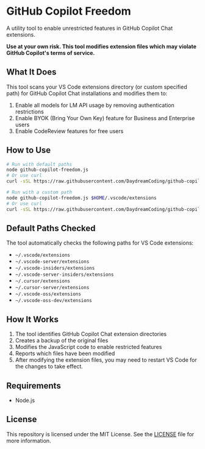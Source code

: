 # GitHub Copilot Freedom

A utility tool to enable unrestricted features in GitHub Copilot Chat extensions.

**Use at your own risk. This tool modifies extension files which may violate GitHub Copilot's terms of service.** 

## What It Does

This tool scans your VS Code extensions directory (or custom specified path) for GitHub Copilot Chat installations and modifies them to:

1. Enable all models for LM API usage by removing authentication restrictions
2. Enable BYOK (Bring Your Own Key) feature for Business and Enterprise users
3. Enable CodeReview features for free users

## How to Use

```bash
# Run with default paths
node github-copilot-freedom.js
# Or use curl
curl -sSL https://raw.githubusercontent.com/DaydreamCoding/github-copilot-freedom/master/github-copilot-freedom.js | node

# Run with a custom path
node github-copilot-freedom.js $HOME/.vscode/extensions
# Or use curl
curl -sSL https://raw.githubusercontent.com/DaydreamCoding/github-copilot-freedom/master/github-copilot-freedom.js > /tmp/copilot-freedom.js && node /tmp/copilot-freedom.js $HOME/.vscode/extensions
```

## Default Paths Checked

The tool automatically checks the following paths for VS Code extensions:

- `~/.vscode/extensions`
- `~/.vscode-server/extensions`
- `~/.vscode-insiders/extensions`
- `~/.vscode-server-insiders/extensions`
- `~/.cursor/extensions`
- `~/.cursor-server/extensions`
- `~/.vscode-oss/extensions`
- `~/.vscode-oss-dev/extensions`

## How It Works

1. The tool identifies GitHub Copilot Chat extension directories
2. Creates a backup of the original files
3. Modifies the JavaScript code to enable restricted features
4. Reports which files have been modified
5. After modifying the extension files, you may need to restart VS Code for the changes to take effect.

## Requirements

- Node.js

## License

This repository is licensed under the MIT License. See the [LICENSE](LICENSE) file for more information.

